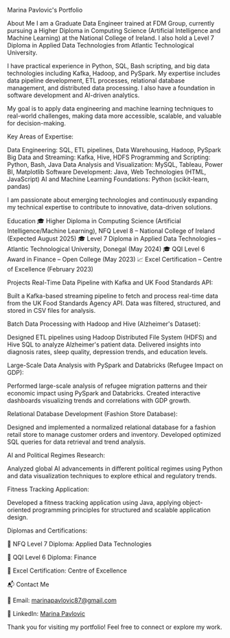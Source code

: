Marina Pavlovic's Portfolio

About Me
I am a Graduate Data Engineer trained at FDM Group, currently pursuing a Higher Diploma in Computing Science (Artificial Intelligence and Machine Learning) at the National College of Ireland. I also hold a Level 7 Diploma in Applied Data Technologies from Atlantic Technological University.

I have practical experience in Python, SQL, Bash scripting, and big data technologies including Kafka, Hadoop, and PySpark. My expertise includes data pipeline development, ETL processes, relational database management, and distributed data processing. I also have a foundation in software development and AI-driven analytics.

My goal is to apply data engineering and machine learning techniques to real-world challenges, making data more accessible, scalable, and valuable for decision-making.

Key Areas of Expertise:

Data Engineering: SQL, ETL pipelines, Data Warehousing, Hadoop, PySpark
Big Data and Streaming: Kafka, Hive, HDFS
Programming and Scripting: Python, Bash, Java
Data Analysis and Visualization: MySQL, Tableau, Power BI, Matplotlib
Software Development: Java, Web Technologies (HTML, JavaScript)
AI and Machine Learning Foundations: Python (scikit-learn, pandas)

I am passionate about emerging technologies and continuously expanding my technical expertise to contribute to innovative, data-driven solutions.

Education
🎓 Higher Diploma in Computing Science (Artificial Intelligence/Machine Learning), NFQ Level 8 – National College of Ireland (Expected August 2025)
🎓 Level 7 Diploma in Applied Data Technologies – Atlantic Technological University, Donegal (May 2024)
🎓 QQI Level 6 Award in Finance – Open College (May 2023)
📈 Excel Certification – Centre of Excellence (February 2023)

Projects
Real-Time Data Pipeline with Kafka and UK Food Standards API:

Built a Kafka-based streaming pipeline to fetch and process real-time data from the UK Food Standards Agency API. Data was filtered, structured, and stored in CSV files for analysis.

Batch Data Processing with Hadoop and Hive (Alzheimer's Dataset):

Designed ETL pipelines using Hadoop Distributed File System (HDFS) and Hive SQL to analyze Alzheimer's patient data. Delivered insights into diagnosis rates, sleep quality, depression trends, and education levels.

Large-Scale Data Analysis with PySpark and Databricks (Refugee Impact on GDP):

Performed large-scale analysis of refugee migration patterns and their economic impact using PySpark and Databricks. Created interactive dashboards visualizing trends and correlations with GDP growth.

Relational Database Development (Fashion Store Database):

Designed and implemented a normalized relational database for a fashion retail store to manage customer orders and inventory. Developed optimized SQL queries for data retrieval and trend analysis.

AI and Political Regimes Research:

Analyzed global AI advancements in different political regimes using Python and data visualization techniques to explore ethical and regulatory trends.

Fitness Tracking Application:

Developed a fitness tracking application using Java, applying object-oriented programming principles for structured and scalable application design.

Diplomas and Certifications:

📜 NFQ Level 7 Diploma: Applied Data Technologies

📜 QQI Level 6 Diploma: Finance

📜 Excel Certification: Centre of Excellence

📬 Contact Me

📧 Email: marinapavlovic87@gmail.com

🔗 LinkedIn: [Marina Pavlovic](https://www.linkedin.com/in/marina-pavlovic-ai/)

Thank you for visiting my portfolio! Feel free to connect or explore my work. 


